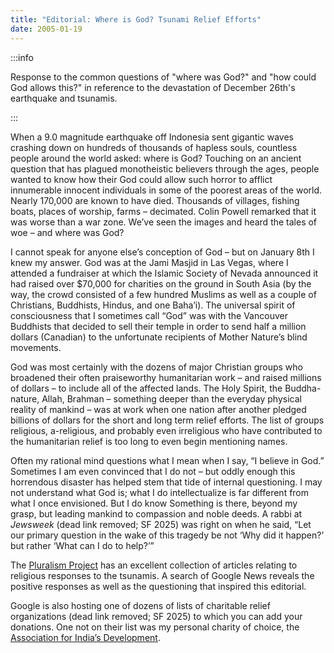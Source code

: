 ```yaml
---
title: "Editorial: Where is God? Tsunami Relief Efforts"
date: 2005-01-19
---
```


:::info

Response to the common questions of "where was God?" and "how could God allows
this?" in reference to the devastation of December 26th's earthquake and
tsunamis.

:::

When a 9.0 magnitude earthquake off Indonesia sent gigantic waves crashing
down on hundreds of thousands of hapless souls, countless people around the
world asked: where is God? Touching on an ancient question that has plagued
monotheistic believers through the ages, people wanted to know how their God
could allow such horror to afflict innumerable innocent individuals in some
of the poorest areas of the world. Nearly 170,000 are known to have died.
Thousands of villages, fishing boats, places of worship, farms &ndash;
decimated. Colin Powell remarked that it was worse than a war zone.
We&rsquo;ve seen the images and heard the tales of woe &ndash; and where was
God?

I cannot speak for anyone else&rsquo;s conception of God &ndash; but on
January 8th I knew my answer. God was at the Jami Masjid in Las Vegas, where
I attended a fundraiser at which the Islamic Society of Nevada announced it
had raised over $70,000 for charities on the ground in South Asia (by the
way, the crowd consisted of a few hundred Muslims as well as a couple of
Christians, Buddhists, Hindus, and one Baha&rsquo;i). The universal spirit of
consciousness that I sometimes call &ldquo;God&rdquo; was with the Vancouver
Buddhists that decided to sell their temple in order to send half a million
dollars (Canadian) to the unfortunate recipients of Mother Nature&rsquo;s
blind movements.

God was most certainly with the dozens of major Christian groups who
broadened their often praiseworthy humanitarian work &ndash; and raised
millions of dollars &ndash; to include all of the affected lands. The Holy
Spirit, the Buddha-nature, Allah, Brahman &ndash; something deeper than the
everyday physical reality of mankind &ndash; was at work when one nation
after another pledged billions of dollars for the short and long term relief
efforts. The list of groups religious, a-religious, and probably even
irreligious who have contributed to the humanitarian relief is too long to
even begin mentioning names.

Often my rational mind questions what I mean when I say, &ldquo;I believe in
God.&rdquo; Sometimes I am even convinced that I do not &ndash; but oddly enough
this horrendous disaster has helped stem that tide of internal questioning. I
may not understand what God is; what I do intellectualize is far different from
what I once envisioned. But I do know Something is there, beyond my grasp, but
leading mankind to compassion and noble deeds. A rabbi at _Jewsweek_ (dead link
removed; SF 2025) was right on when he said, &ldquo;Let our primary question in
the wake of this tragedy be not &lsquo;Why did it happen?&rsquo; but rather
&lsquo;What can I do to help?&rsquo;&rdquo;

The [Pluralism
Project](https://pluralism.org/search/site/south%20asia%20earthquakes?&solrsort=%20)
has an excellent collection of articles relating to religious responses to the
tsunamis. A search of Google News reveals the positive responses as well as the
questioning that inspired this editorial.

Google is also hosting one of dozens of lists of charitable relief organizations
(dead link removed; SF 2025) to which you can add your donations. One not on
their list was my personal charity of choice, the [Association for India&rsquo;s
Development](https://www.aidindia.org).
